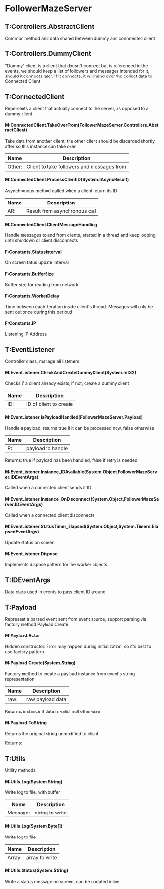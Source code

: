 # FollowerMazeServer #

## T:Controllers.AbstractClient

 Common method and data shared between dummy and connnected client 



## T:Controllers.DummyClient

 "Dummy" client is a client that doesn't connect but is referenced in the events, we should keep a list of followers and messages intended for it, should it connects later. If it connects, it will hand over the collect data to Connected Client 



## T:ConnectedClient

 Repersents a client that actually connect to the server, as opposed to a dummy client 



#### M:ConnectedClient.TakeOverFrom(FollowerMazeServer.Controllers.AbstractClient)

 Take data from another client, the other client should be discarded shortly after so this instance can take oker 

|Name | Description |
|-----|------|
|Other: |Client to take followers and messages from|


#### M:ConnectedClient.ProcessClientID(System.IAsyncResult)

 Asynchronous method called when a client return its ID 

|Name | Description |
|-----|------|
|AR: |Result from asynchronous call|


#### M:ConnectedClient.ClientMessageHandling

 Handle messages to and from clients, started in a thread and keep looping until shutdown or client disconnects 



#### F:Constants.StatusInterval

 On screen tatus update interval 



#### F:Constants.BufferSize

 Buffer size for reading from network 



#### F:Constants.WorkerDelay

 Time between each iteration inside client's thread. Messages will only be sent out once during this perioud 



#### F:Constants.IP

 Listening IP Address 



## T:EventListener

 Controller class, manage all listeners 



#### M:EventListener.CheckAndCreateDummyClient(System.Int32)

 Checks if a client already exists, if not, create a dummy client 

|Name | Description |
|-----|------|
|ID: |ID of client to create|


#### M:EventListener.IsPayloadHandled(FollowerMazeServer.Payload)

 Handle a payload, returns true if it can be processed now, false otherwise 

|Name | Description |
|-----|------|
|P: |payload to handle|
Returns: true if payload has been handled, false if retry is needed



#### M:EventListener.Instance_IDAvailable(System.Object,FollowerMazeServer.IDEventArgs)

 Called when a connected client sends it ID 

#### M:EventListener.Instance_OnDisconnect(System.Object,FollowerMazeServer.IDEventArgs)

 Called when a connected client disconnects 


#### M:EventListener.StatusTimer_Elapsed(System.Object,System.Timers.ElapsedEventArgs)

 Update status on screen 


#### M:EventListener.Dispose

 Implements dispose pattern for the worker objects 



## T:IDEventArgs

 Data class used in events to pass client ID around 



## T:Payload

 Represent a parsed event sent from event source, support parsing via factory method Payload.Create 



#### M:Payload.#ctor

 Hidden constructor. Error may happen during initialization, so it's best to use factory pattern 



#### M:Payload.Create(System.String)

 Factory method to create a payload instance from event's string representation 

|Name | Description |
|-----|------|
|raw: |raw payload data|
Returns: instance if data is valid, null otherwise



#### M:Payload.ToString

 Returns the original string unmodified to client 

Returns: 



## T:Utils

 Utility methods 



#### M:Utils.Log(System.String)

 Write log to file, with buffer 

|Name | Description |
|-----|------|
|Message: |string to write|


#### M:Utils.Log(System.Byte[])

 Write log to file 

|Name | Description |
|-----|------|
|Array: |array to write|


#### M:Utils.Status(System.String)

 Write a status message on screen, can be updated inline 
